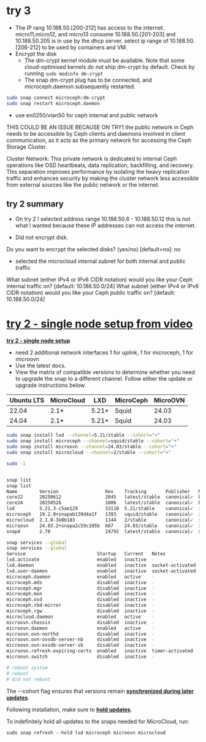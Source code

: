 # try 3

- The IP rang 10.188.50.[200-212] has access to the internet. micro11,micro12, and micro13 consume 10.188.50.[201-203] and 10.188.50.205 is in use by the dhcp server. select ip range of 10.188.50.[206-212] to be used by containers and VM.
- Encrypt the disk
  - The dm-crypt kernel module must be available. Note that some cloud-optimised kernels do not ship dm-crypt by default. Check by running `sudo modinfo dm-crypt`
  - The snap dm-crypt plug has to be connected, and microceph.daemon subsequently restarted:

```bash
sudo snap connect microceph:dm-crypt
sudo snap restart microceph.daemon
```

- use en0250/vlan50 for ceph internal and public network

THIS COULD BE AN ISSUE BECAUSE ON TRY1
the public network in Ceph needs to be accessible by Ceph clients and daemons involved in client communication, as it acts as the primary network for accessing the Ceph Storage Cluster.

Cluster Network: This private network is dedicated to internal Ceph operations like OSD heartbeats, data replication, backfilling, and recovery. This separation improves performance by isolating the heavy replication traffic and enhances security by making the cluster network less accessible from external sources like the public network or the internet.

## try 2 summary

- On try 2 I selected address range 10.188.50.6 - 10.188.50.12 this is not what I wanted because these IP addresses can not access the internet.

- Did not encrypt disk.

Do you want to encrypt the selected disks? (yes/no) [default=no]: no

- selected the microcloud internal subnet for both internal and public traffic

What subnet (either IPv4 or IPv6 CIDR notation) would you like your Ceph internal traffic on? [default: 10.188.50.0/24]
What subnet (either IPv4 or IPv6 CIDR notation) would you like your Ceph public traffic on? [default: 10.188.50.0/24]

# **[try 2 - single node setup from video](https://www.youtube.com/watch?v=M0y0hQ16YuE&t=359s)**

**[try 2 - single node setup](https://documentation.ubuntu.com/microcloud/latest/microcloud/tutorial/get_started/)**

- need 2 additional network interfaces
1 for uplink, 1 for microceph, 1 for microovn
- Use the latest docs.
- View the matrix of compatible versions to determine whether you need to upgrade the snap to a different channel. Follow either the update or upgrade instructions below.

| Ubuntu LTS | MicroCloud | LXD   | MicroCeph | MicroOVN |
|------------|------------|-------|-----------|----------|
| 22.04      | 2.1*       | 5.21* | Squid     | 24.03    |
| 24.04      | 2.1*       | 5.21* | Squid     | 24.03    |

```bash
sudo snap install lxd --channel=5.21/stable --cohort="+"
sudo snap install microceph --channel=squid/stable --cohort="+"
sudo snap install microovn --channel=24.03/stable --cohort="+"
sudo snap install microcloud --channel=2/stable --cohort="+"

sudo -i


snap list
snap list
Name        Version                 Rev    Tracking       Publisher   Notes
core22      20250612                2045   latest/stable  canonical✓  base
core24      20250526                1006   latest/stable  canonical✓  base
lxd         5.21.3-c5ae129          33110  5.21/stable    canonical✓  in-cohort
microceph   19.2.0+snapab139d4a1f   1393   squid/stable   canonical✓  in-cohort
microcloud  2.1.0-3e8b183           1144   2/stable       canonical✓  in-cohort
microovn    24.03.2+snapa2c59c105b  667    24.03/stable   canonical✓  in-cohort
snapd       2.70                    24792  latest/stable  canonical✓  snapd

snap services --global
snap services --global
Service                          Startup   Current   Notes
lxd.activate                     enabled   inactive  -
lxd.daemon                       enabled   inactive  socket-activated
lxd.user-daemon                  enabled   inactive  socket-activated
microceph.daemon                 enabled   active    -
microceph.mds                    disabled  inactive  -
microceph.mgr                    disabled  inactive  -
microceph.mon                    disabled  inactive  -
microceph.osd                    disabled  inactive  -
microceph.rbd-mirror             disabled  inactive  -
microceph.rgw                    disabled  inactive  -
microcloud.daemon                enabled   active    -
microovn.chassis                 disabled  inactive  -
microovn.daemon                  enabled   active    -
microovn.ovn-northd              disabled  inactive  -
microovn.ovn-ovsdb-server-nb     disabled  inactive  -
microovn.ovn-ovsdb-server-sb     disabled  inactive  -
microovn.refresh-expiring-certs  enabled   inactive  timer-activated
microovn.switch                  disabled  inactive  -

# reboot system
# reboot
# did not reboot
```

The --cohort flag ensures that versions remain **[synchronized during later updates](https://documentation.ubuntu.com/microcloud/latest/microcloud/how-to/update_upgrade/#howto-update-sync)**.

Following installation, make sure to **[hold updates](https://documentation.ubuntu.com/microcloud/latest/microcloud/how-to/update_upgrade/#howto-update-hold)**.

To indefinitely hold all updates to the snaps needed for MicroCloud, run:

`sudo snap refresh --hold lxd microceph microovn microcloud`

```bash
